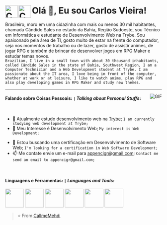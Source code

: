 #  Olá 👋, Eu sou Carlos Vieira! <!-- (https://portfolio.callmemehdi.vercel.app/) --><a href="https://www.linkedin.com/in/cigr/"><img align="left" alt="Carlos Vieira" width="40px" src="https://image.flaticon.com/icons/png/512/1409/1409945.png" /></a><a href="https://www.facebook.com/cigr"><img align="left" alt="Carlos Vieira" width="40px" src="https://image.flaticon.com/icons/png/512/1312/1312139.png" /></a>
<!-- https://cdn.jsdelivr.net/npm/simple-icons@v3/icons/facebook.svg -->
<!--   https://cdn.jsdelivr.net/npm/simple-icons@v3/icons/linkedin.svg -->

Brasileiro, moro em uma cidazinha com mais ou menos 30 mil habitantes, chamada Cândido Sales no estado da Bahia, Região Sudoeste, sou Técnico em Informática e estudante de Desenvolvimento Web na Trybe. Sou apaixonado pela área de TI, gosto muito de estar na frente do computador, seja nos momentos de trabalho ou de lazer, gosto de assistir animes, de jogar RPG e também de brincar de desenvolver jogos em RPG Maker e estudar temas novos.<br />
`Brazilian, I live in a small town with about 30 thousand inhabitants, called Cândido Sales in the state of Bahia, Southwest Region, I am a Computer Technician and a Web Development student at Trybe. I am passionate about the IT area, I love being in front of the computer, whether at work or at leisure, I like to watch anime, play RPG and also play developing games in RPG Maker and study new themes.`
***
<img align="right" alt="GIF" src="https://www.drenweb.com.br/assets/images/drenweb-artes.gif" />

#### Falando sobre Coisas Pessoais: `|` _Talking about Personal Stuffs_:
<br />

+ 💼 Atualmente estudo desenvolvimento web na [Trybe](https://www.betrybe.com/?utm_medium=cpc&utm_source=google&utm_campaign=Brand&utm_content=ad03_din_h&gclid=Cj0KCQjwna2FBhDPARIsACAEc_UVb5HzSq-BUzzrOsBX1MAppUB0NC_-w8oIPb5nRqN48ZZ2fUHvId4aAmHfEALw_wcB); `I am currently studying web development at Trybe;`
+ 🤔 Meu Interesse é Desenvolvimento Web; `My interest is Web Development;`
- 💼 Estou buscando uma certificação em Desenvolvimento de Software Web; `I'm looking for a certification in Web Software Development;`
- 📫 Me contate envie um e-mail para appencigr@gmail.com; `Contact me send an email to appencigr@gmail.com;`
<!-- - 📝 See my [Curriculum Vitae](https://drive.google.com/file/d/1q_ATZsO9c488VUxj1JuU--ZYe9IEqp4-/view?usp=sharing) to get more info. -->
<br />

#### Linguagens e Ferramentas: `|` _Languages and Tools:_

<code><img height="60" src="https://image.flaticon.com/icons/png/512/4494/4494740.png"></code> <!-- Git -->
<code><img height="60" src="https://image.flaticon.com/icons/png/512/733/733609.png"></code> <!-- GitHub -->
<code><img height="60" src="https://image.flaticon.com/icons/png/512/919/919827.png"></code> <!-- HTML5 -->
<code><img height="60" src="https://image.flaticon.com/icons/png/512/919/919826.png"></code> <!-- CSS3 -->
<code><img height="60" src="https://image.flaticon.com/icons/png/512/1199/1199124.png"></code> <!-- Java Script -->
<code><img height="60" src="https://image.flaticon.com/icons/png/512/1260/1260667.png"></code> <!-- React -->
<!-- <code><img height="60" src=""></code> <!-- Java Script -->

>⭐️ From [CallmeMehdi](https://github.com/CallmeMehdi)
